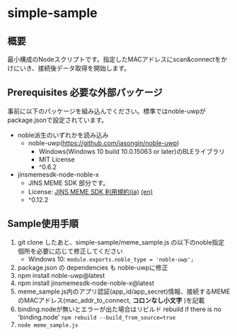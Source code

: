 # simple-sample

## 概要

最小構成のNodeスクリプトです。指定したMACアドレスにscan&connectをかけにいき、接続後データ取得を開始します。

## Prerequisites 必要な外部パッケージ

事前に以下のパッケージを組み込んでください。標準ではnoble-uwpがpackage.jsonで設定されています。

- noble派生のいずれかを読み込み
    - noble-uwp(https://github.com/jasongin/noble-uwp)
        - Windows(Windows 10 build 10.0.15063 or later)のBLEライブラリ
        - MIT License
        - ^0.6.2
- jinsmemesdk-node-noble-x
    - JINS MEME SDK 部分です。
    - License: [JINS MEME SDK 利用規約(ja)](https://developers.jins.com/ja/sdks/terms_and_conditions/) [(en)](https://developers.jins.com/en/sdks/terms_and_conditions/)
    - ^0.12.2

## Sample使用手順

1. git clone したあと、simple-sample/meme_sample.js の以下のnoble指定個所を必要に応じて修正してください
    - Windows 10: `module.exports.noble_type = 'noble-uwp';`
1. package.json の dependencies も noble-uwpに修正
1. npm install noble-uwp@latest
1. npm install jinsmemesdk-node-noble-x@latest
1. meme_sample.js内のアプリ認証(app_id/app_secret)情報、接続するMEMEのMACアドレス(mac_addr_to_connect, **コロンなし小文字** )を記載
1. binding.nodeが無いとエラーが出た場合はリビルド rebuild if there is no 'binding.node' `npm rebuild --build_from_source=true`
1. `node meme_sample.js`
